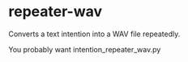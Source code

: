 # repeater-wav
Converts a text intention into a WAV file repeatedly.

You probably want intention_repeater_wav.py
